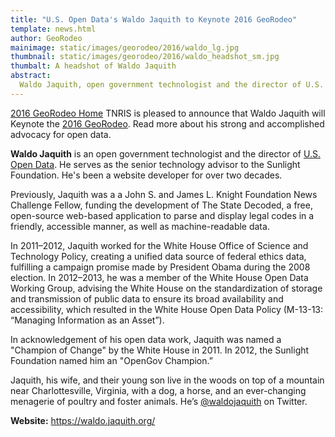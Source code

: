 ```yaml
---
title: "U.S. Open Data's Waldo Jaquith to Keynote 2016 GeoRodeo"
template: news.html
author: GeoRodeo 
mainimage: static/images/georodeo/2016/waldo_lg.jpg
thumbnail: static/images/georodeo/2016/waldo_headshot_sm.jpg
thumbalt: A headshot of Waldo Jaquith
abstract:
  Waldo Jaquith, open government technologist and the director of U.S. Open Data, will be keynote speaker for the 2016 GeoRodeo. 
---
```

<p class="lead"><a class="btn btn-lg btn-success pull-right" href="{{ m.link('georodeo/2016/index')}}"><i class="glyphicon glyphicon-home"></i> 2016 GeoRodeo Home</a> TNRIS is pleased to announce that Waldo Jaquith will Keynote the <a href="{{ m.link('georodeo/2016/index')}}">2016 GeoRodeo</a>. Read more about his strong and accomplished advocacy for open data.</p>

<p><strong>Waldo Jaquith</strong> is an open government technologist and the director of <a href="https://usopendata.org/">U.S. Open Data</a>. He serves as the senior technology advisor to the Sunlight Foundation. He's been a website developer for over two decades.</p>

Previously, Jaquith was a a John S. and James L. Knight Foundation News Challenge Fellow, funding the development of The State Decoded, a free, open-source web-based application to parse and display legal codes in a friendly, accessible manner, as well as machine-readable data.

In 2011–2012, Jaquith worked for the White House Office of Science and Technology Policy, creating a unified data source of federal ethics data, fulfilling a campaign promise made by President Obama during the 2008 election. In 2012–2013, he was a member of the White House Open Data Working Group, advising the White House on the standardization of storage and transmission of public data to ensure its broad availability and accessibility, which resulted in the White House Open Data Policy (M-13-13: “Managing Information as an Asset”).

In acknowledgement of his open data work, Jaquith was named a "Champion of Change" by the White House in 2011. In 2012, the Sunlight Foundation named him an "OpenGov Champion.”

Jaquith, his wife, and their young son live in the woods on top of a mountain near Charlottesville, Virginia, with a dog, a horse, and an ever-changing menagerie of poultry and foster animals. He’s <a href="https://twitter.com/waldojaquith">@waldojaquith</a> on Twitter.

**Website:** https://waldo.jaquith.org/

